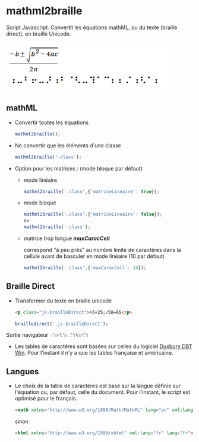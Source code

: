 # mathml2braille
Script Javascript.
Convertit les équations mathML, ou du texte (braille direct), en braille Unicode.

![Une équation mathématique suivie de sa transcription en braille CBFU](header.png)

## mathML
- Convertir toutes les équations
    ```javascript
    mathml2braille();
    ```
- Ne convertir que les éléments d'une classe
    ```javascript
    mathml2braille('.class');
    ```
- Option pour les matrices : (mode bloque par défaut)
    - mode linéaire
        ```javascript
        mathml2braille('.class',{'matriceLineaire': true});
        ```
    - mode bloque
        ```javascript
        mathml2braille('.class',{'matriceLineaire': false});
        ou
        mathml2braille('.class');
        ```
    - matrice trop longue ***maxCaracCell***

        correspond "à peu près" au nombre limite de caractères dans la cellule avant de basculer en mode linéaire (10 par défaut)
        ```javascript
        mathml2braille('.class',{'maxCaracCell': 14});
        ```
## Braille Direct
- Transformer du texte en braille unicode
    ```html
    <p class="js-brailleDirect">>5+25;/58=65</p>
    ```
    ```javascript
    brailledirect('.js-brailleDirect');
    ```
Sortie navigateur
    ```
    ⠰⠱⠖⠣⠱⠆⠌⠱⠳⠶⠫⠱
    ```

- Les tables de caractères sont basées sur celles du logiciel [Duxbury DBT Win](http://www.duxburysystems.com/). Pour l'instant il n'y a que les tables française et américaine.
## Langues
- Le choix de la table de caractères est basé sur la langue définie sur l'équation ou, par défaut, celle du document. Pour l'instant, le script est optimisé pour le français.
    ```html
    <math xmlns="http://www.w3.org/1998/Math/MathML" lang="en" xml:lang="en">
    ```
    sinon
    ```html
    <html xmlns="http://www.w3.org/1999/xhtml" xml:lang="fr" lang="fr">
    ```
